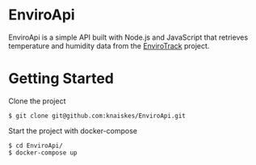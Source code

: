 # EnviroApi

EnviroApi is a simple API built with Node.js and JavaScript that retrieves
temperature and humidity data from the
[EnviroTrack](https://github.com/knaiskes/EnviroTrack) project.

# Getting Started

Clone the project

```
$ git clone git@github.com:knaiskes/EnviroApi.git
```

Start the project with docker-compose

```
$ cd EnviroApi/
$ docker-compose up
```

